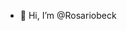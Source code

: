 - 👋 Hi, I’m @Rosariobeck


<!---
Rosariobeck/Rosariobeck is a ✨ special ✨ repository because its `README.md` (this file) appears on your GitHub profile.
You can click the Preview link to take a look at your changes.
--->
